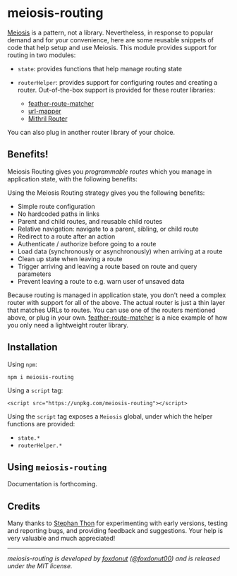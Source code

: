 # meiosis-routing

[Meiosis](https://meiosis.js.org) is a pattern, not a library. Nevertheless, in response to
popular demand and for your convenience, here are some reusable snippets of code that help
setup and use Meiosis. This module provides support for routing in two modules:

- `state`: provides functions that help manage routing state
- `routerHelper`: provides support for configuring routes and creating a router.
Out-of-the-box support is provided for these router libraries:

    - [feather-route-matcher](https://github.com/HenrikJoreteg/feather-route-matcher)
    - [url-mapper](https://github.com/cerebral/url-mapper)
    - [Mithril Router](https://mithril.js.org/route.html)

You can also plug in another router library of your choice.

## Benefits!

Meiosis Routing gives you _programmable routes_ which you manage in application state, with the
following benefits:

Using the Meiosis Routing strategy gives you the following benefits:

- Simple route configuration
- No hardcoded paths in links
- Parent and child routes, and reusable child routes
- Relative navigation: navigate to a parent, sibling, or child route
- Redirect to a route after an action
- Authenticate / authorize before going to a route
- Load data (synchronously or asynchronously) when arriving at a route
- Clean up state when leaving a route
- Trigger arriving and leaving a route based on route and query parameters
- Prevent leaving a route to e.g. warn user of unsaved data

Because routing is managed in application state, you don't need a complex router with support for
all of the above. The actual router is just a thin layer that matches URLs to routes. You can use
one of the routers mentioned above, or plug in your own.
[feather-route-matcher](https://github.com/henrikjoreteg/feather-route-matcher) is a nice example
of how you only need a lightweight router library.

## Installation

Using `npm`:

```
npm i meiosis-routing
```

Using a `script` tag:

```
<script src="https://unpkg.com/meiosis-routing"></script>
```

Using the `script` tag exposes a `Meiosis` global, under which the helper functions are
provided:

- `state.*`
- `routerHelper.*`

## Using `meiosis-routing`

Documentation is forthcoming.

## Credits

Many thanks to [Stephan Thon](https://github.com/smuemd) for experimenting with early versions,
testing and reporting bugs, and providing feedback and suggestions. Your help is very valuable
and much appreciated!

----

_meiosis-routing is developed by [foxdonut](https://github.com/foxdonut)
([@foxdonut00](http://twitter.com/foxdonut00)) and is released under the MIT license._

